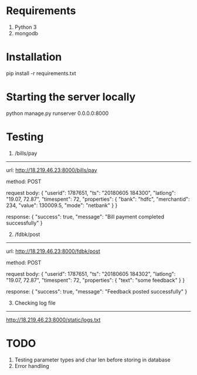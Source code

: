 Requirements
===================
1) Python 3
2) mongodb

Installation
===================
pip install -r requirements.txt

Starting the server locally
===========================
python manage.py runserver 0.0.0.0:8000

Testing
===================
1) /bills/pay
--------------
url: http://18.219.46.23:8000/bills/pay

method: POST

request body: 
{
	"userid": 1787651,
	"ts": "20180605 184300",
	"latlong": "19.07, 72.87",
	"timespent": 72,
	"properties": {
		"bank": "hdfc",
		"merchantid": 234,
		"value": 130009.5,
		"mode": "netbank"
	}
}

response:
{
    "success": true,
    "message": "Bill payment completed successfully"
}

2) /fdbk/post
-------------
url: http://18.219.46.23:8000/fdbk/post

method: POST

request body:
{
	"userid": 1787651,
	"ts": "20180605 184302",
	"latlong": "19.07, 72.87",
	"timespent": 72,
	"properties": {
		"text": "some feedback"
	}
}

response:
{
    "success": true,
    "message": "Feedback posted successfully"
}

3) Checking log file
---------------------
http://18.219.46.23:8000/static/logs.txt

TODO
=======================
1) Testing parameter types and char len before storing in database
2) Error handling
